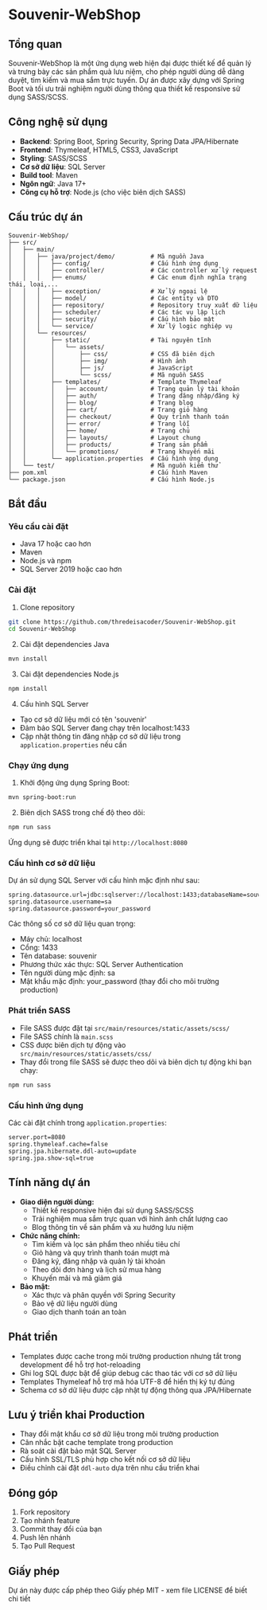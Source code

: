 # Souvenir-WebShop

## Tổng quan
Souvenir-WebShop là một ứng dụng web hiện đại được thiết kế để quản lý và trưng bày các sản phẩm quà lưu niệm, cho phép người dùng dễ dàng duyệt, tìm kiếm và mua sắm trực tuyến. Dự án được xây dựng với Spring Boot và tối ưu trải nghiệm người dùng thông qua thiết kế responsive sử dụng SASS/SCSS.

## Công nghệ sử dụng
- **Backend**: Spring Boot, Spring Security, Spring Data JPA/Hibernate
- **Frontend**: Thymeleaf, HTML5, CSS3, JavaScript
- **Styling**: SASS/SCSS
- **Cơ sở dữ liệu**: SQL Server
- **Build tool**: Maven
- **Ngôn ngữ**: Java 17+
- **Công cụ hỗ trợ**: Node.js (cho việc biên dịch SASS)

## Cấu trúc dự án
```
Souvenir-WebShop/
├── src/
│   ├── main/
│   │   ├── java/project/demo/          # Mã nguồn Java
│   │   │   ├── config/                 # Cấu hình ứng dụng
│   │   │   ├── controller/             # Các controller xử lý request
│   │   │   ├── enums/                  # Các enum định nghĩa trạng thái, loại,...
│   │   │   ├── exception/              # Xử lý ngoại lệ
│   │   │   ├── model/                  # Các entity và DTO
│   │   │   ├── repository/             # Repository truy xuất dữ liệu
│   │   │   ├── scheduler/              # Các tác vụ lập lịch
│   │   │   ├── security/               # Cấu hình bảo mật
│   │   │   └── service/                # Xử lý logic nghiệp vụ
│   │   └── resources/
│   │       ├── static/                 # Tài nguyên tĩnh
│   │       │   └── assets/
│   │       │       ├── css/            # CSS đã biên dịch
│   │       │       ├── img/            # Hình ảnh
│   │       │       ├── js/             # JavaScript
│   │       │       └── scss/           # Mã nguồn SASS
│   │       ├── templates/              # Template Thymeleaf
│   │       │   ├── account/            # Trang quản lý tài khoản
│   │       │   ├── auth/               # Trang đăng nhập/đăng ký
│   │       │   ├── blog/               # Trang blog
│   │       │   ├── cart/               # Trang giỏ hàng
│   │       │   ├── checkout/           # Quy trình thanh toán
│   │       │   ├── error/              # Trang lỗi
│   │       │   ├── home/               # Trang chủ
│   │       │   ├── layouts/            # Layout chung
│   │       │   ├── products/           # Trang sản phẩm
│   │       │   └── promotions/         # Trang khuyến mãi
│   │       └── application.properties  # Cấu hình ứng dụng
│   └── test/                           # Mã nguồn kiểm thử
├── pom.xml                             # Cấu hình Maven
└── package.json                        # Cấu hình Node.js
```

## Bắt đầu

### Yêu cầu cài đặt
- Java 17 hoặc cao hơn
- Maven
- Node.js và npm
- SQL Server 2019 hoặc cao hơn

### Cài đặt
1. Clone repository
```bash
git clone https://github.com/thredeisacoder/Souvenir-WebShop.git
cd Souvenir-WebShop
```

2. Cài đặt dependencies Java
```bash
mvn install
```

3. Cài đặt dependencies Node.js
```bash
npm install
```

4. Cấu hình SQL Server
- Tạo cơ sở dữ liệu mới có tên 'souvenir'
- Đảm bảo SQL Server đang chạy trên localhost:1433
- Cập nhật thông tin đăng nhập cơ sở dữ liệu trong `application.properties` nếu cần

### Chạy ứng dụng

1. Khởi động ứng dụng Spring Boot:
```bash
mvn spring-boot:run
```

2. Biên dịch SASS trong chế độ theo dõi:
```bash
npm run sass
```

Ứng dụng sẽ được triển khai tại `http://localhost:8080`

### Cấu hình cơ sở dữ liệu
Dự án sử dụng SQL Server với cấu hình mặc định như sau:
```properties
spring.datasource.url=jdbc:sqlserver://localhost:1433;databaseName=souvenir;encrypt=true;trustServerCertificate=true
spring.datasource.username=sa
spring.datasource.password=your_password
```

Các thông số cơ sở dữ liệu quan trọng:
- Máy chủ: localhost
- Cổng: 1433
- Tên database: souvenir
- Phương thức xác thực: SQL Server Authentication
- Tên người dùng mặc định: sa
- Mật khẩu mặc định: your_password (thay đổi cho môi trường production)

### Phát triển SASS
- File SASS được đặt tại `src/main/resources/static/assets/scss/`
- File SASS chính là `main.scss`
- CSS được biên dịch tự động vào `src/main/resources/static/assets/css/`
- Thay đổi trong file SASS sẽ được theo dõi và biên dịch tự động khi bạn chạy:
```bash
npm run sass
```

### Cấu hình ứng dụng
Các cài đặt chính trong `application.properties`:
```properties
server.port=8080
spring.thymeleaf.cache=false
spring.jpa.hibernate.ddl-auto=update
spring.jpa.show-sql=true
```

## Tính năng dự án
- **Giao diện người dùng:**
  - Thiết kế responsive hiện đại sử dụng SASS/SCSS
  - Trải nghiệm mua sắm trực quan với hình ảnh chất lượng cao
  - Blog thông tin về sản phẩm và xu hướng lưu niệm
- **Chức năng chính:**
  - Tìm kiếm và lọc sản phẩm theo nhiều tiêu chí
  - Giỏ hàng và quy trình thanh toán mượt mà
  - Đăng ký, đăng nhập và quản lý tài khoản
  - Theo dõi đơn hàng và lịch sử mua hàng
  - Khuyến mãi và mã giảm giá
- **Bảo mật:**
  - Xác thực và phân quyền với Spring Security
  - Bảo vệ dữ liệu người dùng
  - Giao dịch thanh toán an toàn

## Phát triển
- Templates được cache trong môi trường production nhưng tắt trong development để hỗ trợ hot-reloading
- Ghi log SQL được bật để giúp debug các thao tác với cơ sở dữ liệu
- Templates Thymeleaf hỗ trợ mã hóa UTF-8 để hiển thị ký tự đúng
- Schema cơ sở dữ liệu được cập nhật tự động thông qua JPA/Hibernate

## Lưu ý triển khai Production
- Thay đổi mật khẩu cơ sở dữ liệu trong môi trường production
- Cân nhắc bật cache template trong production
- Rà soát cài đặt bảo mật SQL Server
- Cấu hình SSL/TLS phù hợp cho kết nối cơ sở dữ liệu
- Điều chỉnh cài đặt `ddl-auto` dựa trên nhu cầu triển khai

## Đóng góp
1. Fork repository
2. Tạo nhánh feature
3. Commit thay đổi của bạn
4. Push lên nhánh
5. Tạo Pull Request

## Giấy phép
Dự án này được cấp phép theo Giấy phép MIT - xem file LICENSE để biết chi tiết
